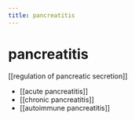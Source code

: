 ```yaml
---
title: pancreatitis
---
```


# pancreatitis

[[regulation of pancreatic secretion]]

- [[acute pancreatitis]]
- [[chronic pancreatitis]]
- [[autoimmune pancreatitis]]
